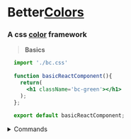 # Better<a href="">Colors</a>

### A css <a href="">color</a> framework

> <b>Basics</b>

```jsx
  import './bc.css'
  
  function basicReactComponent(){
    return(
      <h1 className='bc-green'></h1>
    );
  };
  
  export default basicReactComponent;

```

<details>
  <summary>Commands</summary>
  <ul>
    <li>bc-nameOfColor</li>
    <li>bc-text-nameOfColor</li>
    <li>bc-bdc-nameOfColor <em>{Beta}</em></li>
    <li>bc-opacity-half/full</li>
  </ul>
</details>
